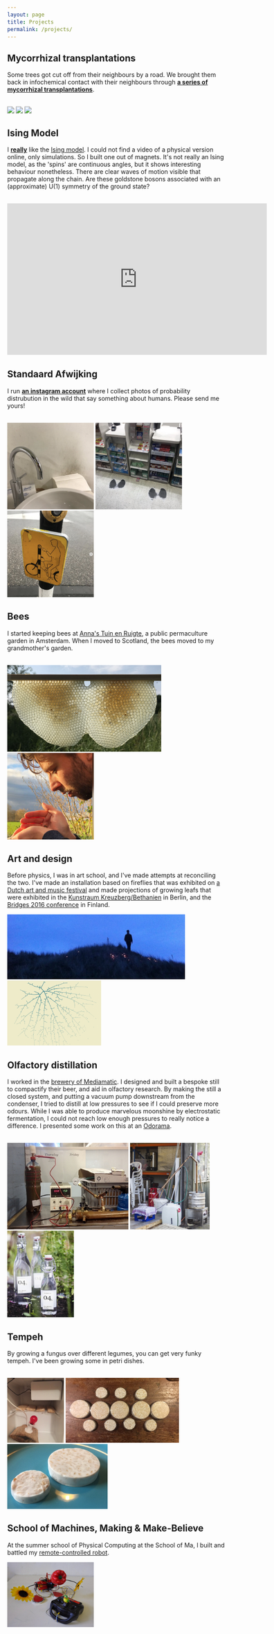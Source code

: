 ```yaml
---
layout: page
title: Projects
permalink: /projects/
---
```


<h2> Mycorrhizal transplantations </h2>
<p>Some trees got cut off from their neighbours by a road. We brought them back in infochemical contact with their neighbours through <a href="/assets/Myco_transplant_small.pdf" target="_blank"><b>a series of mycorrhizal transplantations</b></a>.
</p><br>
<section style="display: inline;">
		<img src="/assets/myco_1.png" height="200">
</section>
<section style="display: inline;">
		<img src="/assets/myco_2.png" height="200">
</section>
<section style="display: inline;">
		<img src="/assets/myco_3.png" height="200">
</section><br>


<h2> Ising Model </h2>
<p>I <a href="/assets/mscThesis.pdf" target="_blank"><b>really</b></a> like the <a href="https://en.wikipedia.org/wiki/Ising_model" target="_blank">Ising model</a>. I could not find a video of a physical version online, only simulations. So I built one out of magnets. It's not really an Ising model, as the 'spins' are continuous angles, but it shows interesting behaviour nonetheless. There are clear waves of motion visible that propagate along the chain. Are these goldstone bosons associated with an (approximate) U(1) symmetry of the ground state?</p><br>
<section class="bottom-1">
		<iframe width="600" height="350" src="https://www.youtube.com/embed/grGs0FSb4SM" frameborder="0" allow="accelerometer; autoplay; encrypted-media; gyroscope; picture-in-picture" allowfullscreen></iframe>
</section>

<h2> Standaard Afwijking </h2>
<p>I run <a href="https://www.instagram.com/standaardafwijking" target="_blank"><b>an instagram account</b></a> where I collect photos of probability distrubution in the wild that say something about humans. Please send me yours!
</p><br>
<section style="display: inline;">
		<img src="/assets/insta_std1.png" height="200">
</section>
<section style="display: inline;">
		<img src="/assets/insta_std2.png" height="200">
</section>
<section style="display: inline;">
		<img src="/assets/insta_std3.png" height="200">
</section><br>

<h2> Bees </h2>

<p class="">I started keeping bees at <a href="http://annastuinenruigte.nl/en/welcome/" target="_blank">Anna's Tuin en Ruigte</a>, a public permaculture garden in Amsterdam. When I moved to Scotland, the bees moved to my grandmother's garden. </p><br>
<section style="display: inline;">
		<img src="/assets/hive.png" height="200">
</section>
<section style="display: inline;" class = "bottom-3">
		<img src="/assets/bee.jpg" height="200">
</section><br>


<h2> Art and design </h2>

<p> Before physics, I was in art school, and I've made attempts at reconciling the two. I've made an installation based on fireflies that was exhibited on <a href="https://intothegreatwideopen.nl/programmaonderdeel/noctiluca"> a Dutch art and music festival</a> and made projections of growing leafs that were exhibited in the <a href="https://www.kunstraumkreuzberg.de/"> Kunstraum Kreuzberg/Bethanien</a> in Berlin, and the <a href="http://gallery.bridgesmathart.org/exhibitions/2016-bridges-conference/abel-jansma">Bridges 2016 conference</a> in Finland.</p>
<section style="display: inline;">
		<img src="/assets/fireflies_cropped.jpg" height="150">
</section>
<section style="display: inline;" class = "bottom-3">
		<img src="/assets/leafs.png" height="150">
</section><br>


<h2> Olfactory distillation </h2>
<p>I worked in the <a href="https://www.mediamatic.net/en/page/284175/distillation-101" target="_blank">brewery of Mediamatic</a>. I designed and built a bespoke still to compactify their beer, and aid in olfactory research. By making the still a closed system, and putting a vacuum pump downstream from the condenser, I tried to distill at low pressures to see if I could preserve more odours. While I was able to produce marvelous moonshine by electrostatic fermentation, I could not reach low enough pressures to really notice a difference. I presented some work on this at an <a href="https://www.mediamatic.net/en/page/367770/the-aroma-lab-edition">Odorama</a>.</p><br>
<section style="display: inline;">
		<img src="/assets/ferment.jpg" height="200">
</section>
<section style="display: inline;">
		<img src="/assets/still.jpg" height="200">
</section>
<section style="display: inline;">
		<img src="/assets/moonshine.jpg" height="200">
</section><br>


<h2> Tempeh </h2>
<p>By growing a fungus over different legumes, you can get very funky tempeh. I've been growing some in petri dishes.</p><br>
<section style="display: inline;">
		<img src="/assets/tempeh_inc.jpeg" height="150">
</section>
<section style="display: inline;">
		<img src="/assets/tempeh_set.jpeg" height="150">
</section>
<section style="display: inline;">
		<img src="/assets/tempeh_done.jpeg" height="150">
</section><br>




<h2 > School of Machines, Making & Make-Believe </h2>
<p>At the summer school of Physical Computing at the School of Ma, I built and battled my <a href="https://www.youtube.com/watch?v=NAdLcie-kP0" target="_blank">remote-controlled robot</a>. </p>
<section class="bottom-1">
		<img src="/assets/pepperhead.jpg" height="150">
</section>


